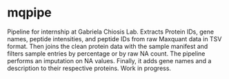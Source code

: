 # mqpipe

Pipeline for internship at Gabriela Chiosis Lab. Extracts Protein IDs, gene names, peptide intensities, and peptide IDs from raw Maxquant data in TSV format. Then joins the clean protein data with the sample manifest and filters sample entries by percentage or by raw NA count. The pipeline performs an imputation on NA values. Finally, it adds gene names and a description to their respective proteins.
Work in progress.
